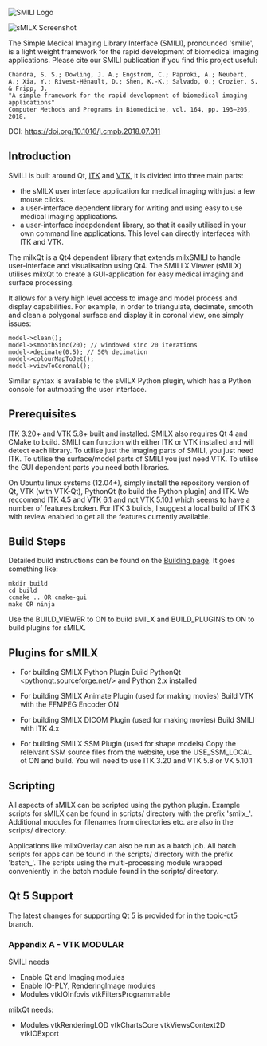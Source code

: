 ﻿![SMILI Logo](resources/smili_logo.png)

![sMILX Screenshot](resources/screenies/smili3.png)

The Simple Medical Imaging Library Interface (SMILI), pronounced 'smilie', is a light weight framework for the rapid development of biomedical imaging applications. Please cite our SMILI publication if you find this project useful:

```
Chandra, S. S.; Dowling, J. A.; Engstrom, C.; Paproki, A.; Neubert, A.; Xia, Y.; Rivest-Hénault, D.; Shen, K.-K.; Salvado, O.; Crozier, S. & Fripp, J.
"A simple framework for the rapid development of biomedical imaging applications"
Computer Methods and Programs in Biomedicine, vol. 164, pp. 193–205, 2018.
```

DOI: https://doi.org/10.1016/j.cmpb.2018.07.011

## Introduction
SMILI is built around Qt, [ITK](https://itk.org/) and [VTK](https://www.vtk.org/), it is divided into three main parts:

 * the sMILX user interface application for medical imaging with just a few mouse clicks.
 * a user-interface dependent library for writing and using easy to use medical imaging applications.
 * a user-interface indepdendent library, so that it easily utilised in your own command line applications. This level can directly interfaces with ITK and VTK.

The milxQt is a Qt4 dependent library that extends milxSMILI to handle user-interface and visualisation using Qt4. The SMILI X Viewer (sMILX) utilises milxQt to create a GUI-application for easy medical imaging and surface processing.

It allows for a very high level access to image and model process and display capabilities. For example, in order to triangulate, decimate, smooth and clean a polygonal surface and display it in coronal view, one simply issues:

```
model->clean();
model->smoothSinc(20); // windowed sinc 20 iterations
model->decimate(0.5); // 50% decimation
model->colourMapToJet();
model->viewToCoronal();
```

Similar syntax is available to the sMILX Python plugin, which has a Python console for autmoating the user interface.

## Prerequisites 
ITK 3.20+ and VTK 5.8+ built and installed. SMILX also requires Qt 4 and CMake to build. SMILI can function with either ITK or VTK installed and will detect each library.
To utilise just the imaging parts of SMILI, you just need ITK. To utilise the surface/model parts of SMILI you just need VTK. To utilise the GUI dependent parts you need both libraries.

On Ubuntu linux systems (12.04+), simply install the repository version of Qt, VTK (with VTK-Qt), PythonQt (to build the Python plugin) and ITK. We reccomend ITK 4.5 and VTK 6.1 and not VTK 5.10.1 which seems to have a number of features broken.
For ITK 3 builds, I suggest a local build of ITK 3 with review enabled to get all the features currently available.

## Build Steps
Detailed build instructions can be found on the [Building page](browse/BUILDING.md). It goes something like:

```
mkdir build
cd build
ccmake .. OR cmake-gui
make OR ninja
```

Use the BUILD_VIEWER to ON to build sMILX and BUILD_PLUGINS to ON to build plugins for sMILX.

## Plugins for sMILX
* For building SMILX Python Plugin
Build PythonQt <pythonqt.sourceforge.net/> and Python 2.x installed

* For building SMILX Animate Plugin (used for making movies)
Build VTK with the FFMPEG Encoder ON

* For building SMILX DICOM Plugin (used for making movies)
Build SMILI with ITK 4.x

* For building SMILX SSM Plugin (used for shape models)
Copy the relelvant SSM source files from the website, use the USE_SSM_LOCAL ot ON and build.
You will need to use ITK 3.20 and VTK 5.8 or VK 5.10.1

## Scripting
All aspects of sMILX can be scripted using the python plugin. Example scripts for sMILX can be found in scripts/ directory with the prefix 'smilx_'. Additional modules for filenames from directories etc. are also in the scripts/ directory.

Applications like milxOverlay can also be run as a batch job. All batch scripts for apps can be found in the scripts/ directory with the prefix 'batch_'. The scripts using the multi-processing module wrapped conveniently in the batch module found in the scripts/ directory.

## Qt 5 Support
The latest changes for supporting Qt 5 is provided for in the [topic-qt5](https://github.com/shakes76/smili/tree/topic-qt5) branch.

### Appendix A - VTK MODULAR
SMILI needs

* Enable Qt and Imaging modules
* Enable IO-PLY, RenderingImage modules
* Modules vtkIOInfovis vtkFiltersProgrammable

milxQt needs:

* Modules vtkRenderingLOD vtkChartsCore vtkViewsContext2D vtkIOExport 
